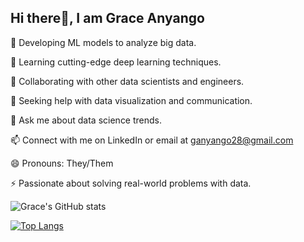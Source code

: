 ## Hi there👋, I am Grace Anyango

🔭 Developing ML models to analyze big data.

🌱 Learning cutting-edge deep learning techniques.

👯 Collaborating with other data scientists and engineers.

🤔 Seeking help with data visualization and communication.

💬 Ask me about data science trends.

📫 Connect with me on LinkedIn or email at ganyango28@gmail.com

😄 Pronouns: They/Them

⚡ Passionate about solving real-world problems with data.

![Grace's GitHub stats](https://github-readme-stats.vercel.app/api?username=GraceAnyango&show_icons=true&theme=radical)

[![Top Langs](https://github-readme-stats.vercel.app/api/top-langs/?username=GraceAnyango)](https://github.com/anuraghazra/github-readme-stats)

